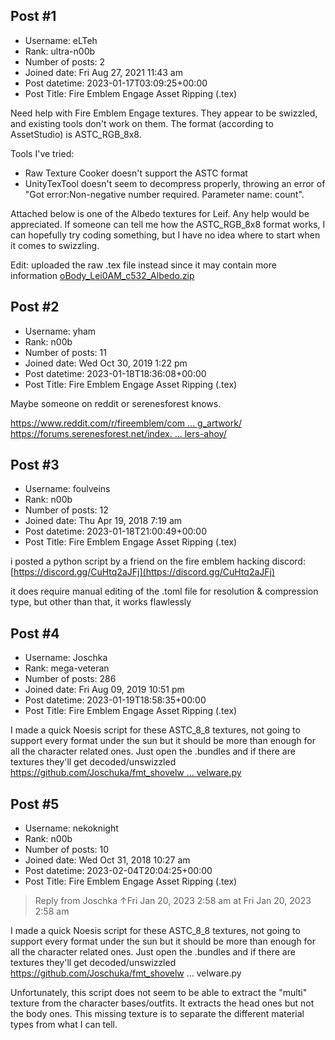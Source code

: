 ## Post #1
- Username: eLTeh
- Rank: ultra-n00b
- Number of posts: 2
- Joined date: Fri Aug 27, 2021 11:43 am
- Post datetime: 2023-01-17T03:09:25+00:00
- Post Title: Fire Emblem Engage Asset Ripping (.tex)

Need help with Fire Emblem Engage textures. They appear to be swizzled, and existing tools don't work on them. The format (according to AssetStudio) is ASTC_RGB_8x8. 

Tools I've tried:
- Raw Texture Cooker doesn't support the ASTC format
- UnityTexTool doesn't seem to decompress properly, throwing an error of "Got error:Non-negative number required. Parameter name: count". 

Attached below is one of the Albedo textures for Leif. Any help would be appreciated. If someone can tell me how the ASTC_RGB_8x8 format works, I can hopefully try coding something, but I have no idea where to start when it comes to swizzling.

Edit: uploaded the raw .tex file instead since it may contain more information
[oBody_Lei0AM_c532_Albedo.zip](https://xentaxbackup.github.io/file/23308_oBody_Lei0AM_c532_Albedo.zip)
## Post #2
- Username: yham
- Rank: n00b
- Number of posts: 11
- Joined date: Wed Oct 30, 2019 1:22 pm
- Post datetime: 2023-01-18T18:36:08+00:00
- Post Title: Fire Emblem Engage Asset Ripping (.tex)

Maybe someone on reddit or serenesforest knows.

[https://www.reddit.com/r/fireemblem/com ... g_artwork/](https://www.reddit.com/r/fireemblem/comments/10dpgec/all_fe_engage_cg_artwork/)
[https://forums.serenesforest.net/index. ... lers-ahoy/](https://forums.serenesforest.net/index.php?/topic/97641-engage-leak-thread-caution-spoilers-ahoy/)
## Post #3
- Username: foulveins
- Rank: n00b
- Number of posts: 12
- Joined date: Thu Apr 19, 2018 7:19 am
- Post datetime: 2023-01-18T21:00:49+00:00
- Post Title: Fire Emblem Engage Asset Ripping (.tex)

i posted a python script by a friend on the fire emblem hacking discord: [https://discord.gg/CuHtq2aJFj](https://discord.gg/CuHtq2aJFj)

it does require manual editing of the .toml file for resolution & compression type, but other than that, it works flawlessly
## Post #4
- Username: Joschka
- Rank: mega-veteran
- Number of posts: 286
- Joined date: Fri Aug 09, 2019 10:51 pm
- Post datetime: 2023-01-19T18:58:35+00:00
- Post Title: Fire Emblem Engage Asset Ripping (.tex)

I made a quick Noesis script for these ASTC_8_8 textures, not going to support every format under the sun but it should be more than enough for all the character related ones. Just open the .bundles and if there are textures they'll get decoded/unswizzled [https://github.com/Joschuka/fmt_shovelw ... velware.py](https://github.com/Joschuka/fmt_shovelware/blob/main/fmt_shovelware.py)
## Post #5
- Username: nekoknight
- Rank: n00b
- Number of posts: 10
- Joined date: Wed Oct 31, 2018 10:27 am
- Post datetime: 2023-02-04T20:04:25+00:00
- Post Title: Fire Emblem Engage Asset Ripping (.tex)

> Reply from Joschka ↑Fri Jan 20, 2023 2:58 am at Fri Jan 20, 2023 2:58 am
>
> 
I made a quick Noesis script for these ASTC_8_8 textures, not going to support every format under the sun but it should be more than enough for all the character related ones. Just open the .bundles and if there are textures they'll get decoded/unswizzled https://github.com/Joschuka/fmt_shovelw ... velware.py

Unfortunately, this script does not seem to be able to extract the "multi" texture from the character bases/outfits. It extracts the head ones but not the body ones. This missing texture is to separate the different material types from what I can tell.
